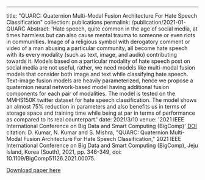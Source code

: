 ---
title: "QUARC: Quaternion Multi-Modal Fusion Architecture For Hate Speech Classification"
collection: publications
permalink: /publication/2021-01-QUARC
Abstract: 'Hate speech, quite common in the age of social media, at times harmless but can also cause mental trauma to someone or even riots in communities. Image of a religious symbol with derogatory comment or video of a man abusing a particular community, all become hate speech with its every modality (such as text, image, and audio) contributing towards it. Models based on a particular modality of hate speech post on social media are not useful, rather, we need models like multi-modal fusion models that consider both image and text while classifying hate speech. Text-image fusion models are heavily parameterized, hence we propose a quaternion neural network-based model having additional fusion components for each pair of modalities. The model is tested on the MMHS150K twitter dataset for hate speech classification. The model shows an almost 75% reduction in parameters and also benefits us in terms of storage space and training time while being at par in terms of performance as compared to its real counterpart.'
date: 2021/3/10
venue: '2021 IEEE International Conference on Big Data and Smart Computing (BigComp)'
[DOI](10.1109/BigComp51126.2021.00075)
citation: D. Kumar, N. Kumar and S. Mishra, "QUARC: Quaternion Multi-Modal Fusion Architecture For Hate Speech Classification," 2021 IEEE International Conference on Big Data and Smart Computing (BigComp), Jeju Island, Korea (South), 2021, pp. 346-349, doi: 10.1109/BigComp51126.2021.00075.


[Download paper here](https://arxiv.org/pdf/2012.08312.pdf)
